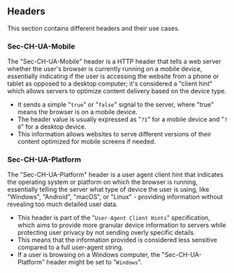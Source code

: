 ## Headers
This section contains different headers and their use cases.

### Sec-CH-UA-Mobile
The "Sec-CH-UA-Mobile" header is a HTTP header that tells a web server whether the user's browser is currently running on a mobile device, essentially indicating if the user is accessing the website from a phone or tablet as opposed to a desktop computer; it's considered a "client hint" which allows servers to optimize content delivery based on the device type. 

- It sends a simple "`true`" or "`false`" signal to the server, where "true" means the browser is on a mobile device. 
- The header value is usually expressed as "`?1`" for a mobile device and "`?0`" for a desktop device. 
- This information allows websites to serve different versions of their content optimized for mobile screens if needed.


### Sec-CH-UA-Platform
The "Sec-CH-UA-Platform" header is a user agent client hint that indicates the operating system or platform on which the browser is running, essentially telling the server what type of device the user is using, like "Windows", "Android", "macOS", or "Linux" - providing information without revealing too much detailed user data. 

- This header is part of the "`User-Agent Client Hints`" specification, which aims to provide more granular device information to servers while protecting user privacy by not sending overly specific details. 
- This means that the information provided is considered less sensitive compared to a full user-agent string. 
- If a user is browsing on a Windows computer, the "Sec-CH-UA-Platform" header might be set to "`Windows`". 
